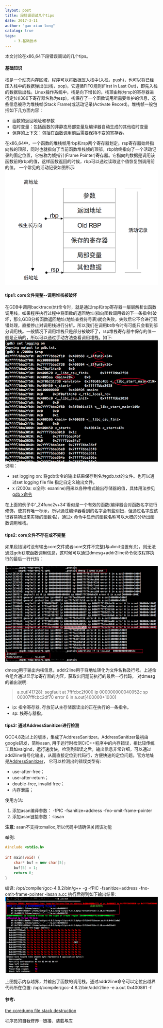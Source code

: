 ```yaml
---
layout: post
title: 段错误调试几个tips
date: 2017-3-11
author: "gao-xiao-long"
catalog: true
tags:
    - 3.基础技术
---
```


本文讨论在x86_64下段错误调试的几个tips。

#### 基础知识
栈是一个动态内存区域，程序可以将数据压入栈中(入栈，push)，也可以将已经压入栈中的数据弹出(出栈，pop)。它遵循FIFO规则(First In Last Out)，即先入栈的数据后出栈。Linux操作系统中，栈是向下增长的，栈顶由称为rsp的寄存器进行定位(i386下寄存器名称为esp)。栈保存了一个函数调用所需要维护的信息，这些信息被称为堆栈帧(Stack Frame)或活动记录(Activate Record)。堆栈帧一般包括如下几方面内容：
- 函数的返回地址和参数
- 临时变量：包括函数的非静态局部变量及编译器自动生成的其他临时变量
- 保存的上下文：包括在函数调用前后需要保持不变的寄存器。

在x86_64中，一个函数的堆栈帧用rbp和rsp两个寄存器划定。rsp寄存器始终指向栈的顶部，同时也就指向了当前函数堆栈帧的顶部。rbp始终指向了一个活动记录的固定位置，它被称为帧指针(Frame Pointer)寄存器。它指向的数据是调用该函数前的rbp的值，这样函数返回的时候，rbp可以通过读取这个值恢复到调用前的值。
一个常见的活动记录如图所示:
![图](/img/in-post/stack.png)

#### tips1: core文件完整--调用堆栈被破坏

在GDB中调用backtrace(bt)命令时，就是通过rsp和rbp寄存器一层层解析出函数调用栈。如果程序执行过程中将函数的返回地址(指向函数调用者的下一条指令)破坏，那么GDB分析函数返回地址(地址查找符号表)就会失败，失败后它不会进行容错处理，直接停止对调用栈进行分析。所以我们在调用bt命令时有可能只会看到部分调用栈。一般情况下调用堆栈只是部分被破坏了，rsp堆栈寄存器中保存的值一般是正确的，所以可以通过手动方法查看调用堆栈。如下:
![图](/img/in-post/gdb.png)
说明：
- set logging on: 将gdb命令的输出结果保存到名为gdb.txt的文件。也可以通过set logging file file 指定自定义输出文件。
- x /2000a:  x(全称: examine)用来以各种格式输出存储器的值，具体用法参见[gdb x命令](http://visualgdb.com/gdbreference/commands/x)

在上面的例子中'_Z4func2v+34'看似是一个有效的函数(编译器会对函数名字进行修饰，使其有唯一标示，所以通过编译器看到的名字会有些别扭，但通过名字应该很容易猜出来实际的函数名)，通过x 命令中显示的函数名称可以大概的分析出函数调用堆栈。


#### tips2: core文件不存在或不完整

如果段错误时没有输出core文件或者core文件不完整(与ulimit设置有关)，则无法通过gdb获取函数调用信息，这时候可以通过dmesg+addr2line命令获取程序执行的最后一行代码：

![图](/img/in-post/dmesg.png)

dmesg用于输出内核信息，addr2line用于将地址转化为文件名称及行号。上述命令组合通过显示ip寄存器的内容，获取出问题前执行的最后一行代码。
 对dmesg的输出说明:
> a.out[41728]: segfault at 7fffcbc2f000 ip 000000000040052c sp 00007fffcbc2df70 error 6 in a.out[400000+1000]

-  ip: 指令寄存器, 存放前从主存储器读出的正在执行的一条指令。
-  sp: 栈寄存器指。

#### tips3: 通过AddressSanitizer进行检测

GCC4.8及以上的版本，集成了AddressSanitizer。AddressSanitizer最初由google研发，简称asan, 用于运行时检测C/C++程序中的内存错误，相比较传统工具如valgind，运行速度快，检测到错误之后，输出信息非常详细，可以通过add2line符号化输出，从而直接定位到代码行，方便快速的定位问题。官方地址是[AddressSanitizer](http://clang.llvm.org/docs/AddressSanitizer.html)，
它可以检测出的错误类型有:
- use-after-free；
- use-after-return；
- double-free, invalid free；
- 内存泄露；

使用方法:

1. 添加asan编译参数： -fPIC -fsanitize=address  -fno-omit-frame-pointer
2. 添加asan链接参数：-lasan

**注意:** asan不支持tcmalloc,所以代码中请确保关闭该功能

举例:

```c++
#include <stdio.h>

int main(void) {
    char* buf = new char[5];
    buf[5] = 1;
    return 0;
}
```

编译:  /opt/compiler/gcc-4.8.2/bin/g++ -g  -fPIC -fsanitize=address  -fno-omit-frame-pointer -lasan  a.cc
执行后得到如下输出结果:
![图](/img/in-post/asan.png)

 上图提示内存越界，并输出了函数的调用栈。通过addr2line命令可以定位出越界代码所在位置: /opt/compiler/gcc-4.8.2/bin/addr2line -e a.out 0x400861 -f


#### 参考:

[the coredump file stack destruction](http://intercontineo.com/article/804589737/)

程序员的自我修养--链接、装载与库
